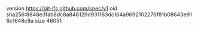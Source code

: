 version https://git-lfs.github.com/spec/v1
oid sha256:8848e3fab8dc8a846129d931163dc164a9692102276f81b08643e916c1648c9a
size 46051
